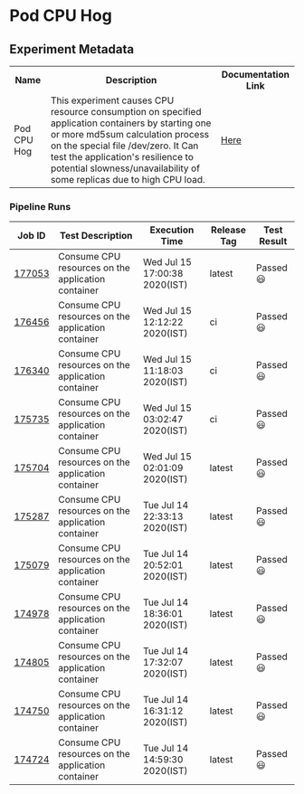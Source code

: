 # Pod CPU Hog

## Experiment Metadata

<table>
<tr>
<th> Name </th>
<th> Description </th>
<th> Documentation Link </th>
</tr>
<tr>
 <td> Pod CPU Hog </td>
 <td> This experiment causes CPU resource consumption on specified application containers by starting one or more md5sum calculation process on the special file /dev/zero. It Can test the application's resilience to potential slowness/unavailability of some replicas due to high CPU load.</td>
 <td>  <a href="https://docs.litmuschaos.io/docs/pod-cpu-hog/"> Here </a> </td>
 </tr>
 </table>

 ### Pipeline Runs


| Job ID |   Test Description         | Execution Time | Release Tag   | Test Result   |
 |---------|---------------------------| --------------|--------|--------|
|     <a href= "https://gitlab.mayadata.io/litmuschaos/litmus-e2e/-/jobs/177053">177053</a>           |  Consume CPU resources on the application container           | Wed Jul 15 17:00:38 2020(IST)  | latest | Passed :smiley: |
|     <a href= "https://gitlab.mayadata.io/litmuschaos/litmus-e2e/-/jobs/176456">176456</a>           |  Consume CPU resources on the application container           | Wed Jul 15 12:12:22 2020(IST)  | ci | Passed :smiley: |
|     <a href= "https://gitlab.mayadata.io/litmuschaos/litmus-e2e/-/jobs/176340">176340</a>           |  Consume CPU resources on the application container           | Wed Jul 15 11:18:03 2020(IST)  | ci | Passed :smiley: |
|     <a href= "https://gitlab.mayadata.io/litmuschaos/litmus-e2e/-/jobs/175735">175735</a>           |  Consume CPU resources on the application container           | Wed Jul 15 03:02:47 2020(IST)  | ci | Passed :smiley: |
|     <a href= "https://gitlab.mayadata.io/litmuschaos/litmus-e2e/-/jobs/175704">175704</a>           |  Consume CPU resources on the application container           | Wed Jul 15 02:01:09 2020(IST)  | latest | Passed :smiley: |
|     <a href= "https://gitlab.mayadata.io/litmuschaos/litmus-e2e/-/jobs/175287">175287</a>           |  Consume CPU resources on the application container           | Tue Jul 14 22:33:13 2020(IST)  | latest | Passed :smiley: |
|     <a href= "https://gitlab.mayadata.io/litmuschaos/litmus-e2e/-/jobs/175079">175079</a>           |  Consume CPU resources on the application container           | Tue Jul 14 20:52:01 2020(IST)  | latest | Passed :smiley: |
|     <a href= "https://gitlab.mayadata.io/litmuschaos/litmus-e2e/-/jobs/174978">174978</a>           |  Consume CPU resources on the application container           | Tue Jul 14 18:36:01 2020(IST)  | latest | Passed :smiley: |
|     <a href= "https://gitlab.mayadata.io/litmuschaos/litmus-e2e/-/jobs/174805">174805</a>           |  Consume CPU resources on the application container           | Tue Jul 14 17:32:07 2020(IST)  | latest | Passed :smiley: |
|     <a href= "https://gitlab.mayadata.io/litmuschaos/litmus-e2e/-/jobs/174750">174750</a>           |  Consume CPU resources on the application container           | Tue Jul 14 16:31:12 2020(IST)  | latest | Passed :smiley: |
 |    <a href= "https://gitlab.mayadata.io/litmuschaos/litmus-e2e/-/jobs/174724">174724</a>   |  Consume CPU resources on the application container           |  Tue Jul 14 14:59:30 2020(IST)     |latest  |Passed :smiley:  |
